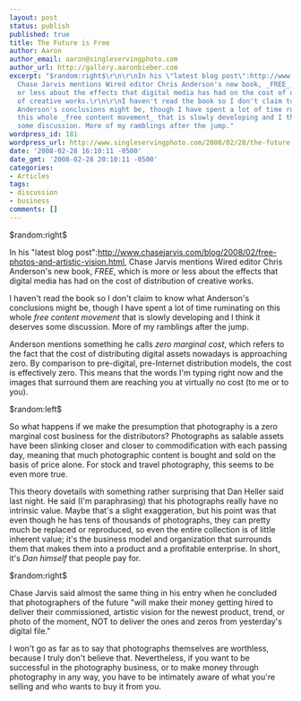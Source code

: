 ```yaml
---
layout: post
status: publish
published: true
title: The Future is Free
author: Aaron
author_email: aaron@singleservingphoto.com
author_url: http://gallery.aaronbieber.com
excerpt: "$random:right$\r\n\r\nIn his \"latest blog post\":http://www.chasejarvis.com/blog/2008/02/free-photos-and-artistic-vision.html,
  Chase Jarvis mentions Wired editor Chris Anderson's new book, _FREE_, which is more
  or less about the effects that digital media has had on the cost of distribution
  of creative works.\r\n\r\nI haven't read the book so I don't claim to know what
  Anderson's conclusions might be, though I have spent a lot of time ruminating on
  this whole _free content movement_ that is slowly developing and I think it deserves
  some discussion. More of my ramblings after the jump."
wordpress_id: 181
wordpress_url: http://www.singleservingphoto.com/2008/02/28/the-future-is-free/
date: '2008-02-28 16:10:11 -0500'
date_gmt: '2008-02-28 20:10:11 -0500'
categories:
- Articles
tags:
- discussion
- business
comments: []
---
```

\$random:right\$

In his "latest blog
post":http://www.chasejarvis.com/blog/2008/02/free-photos-and-artistic-vision.html,
Chase Jarvis mentions Wired editor Chris Anderson's new book, _FREE_,
which is more or less about the effects that digital media has had on
the cost of distribution of creative works.

I haven't read the book so I don't claim to know what Anderson's
conclusions might be, though I have spent a lot of time ruminating on
this whole _free content movement_ that is slowly developing and I
think it deserves some discussion. More of my ramblings after the
jump.<span id="more"></span><span id="more-181"></span>

Anderson mentions something he calls _zero marginal cost_, which
refers to the fact that the cost of distributing digital assets nowadays
is approaching zero. By comparison to pre-digital, pre-Internet
distribution models, the cost is effectively zero. This means that the
words I'm typing right now and the images that surround them are
reaching you at virtually no cost (to me or to you).

\$random:left\$

So what happens if we make the presumption that photography is a zero
marginal cost business for the distributors? Photographs as salable
assets have been slinking closer and closer to commodification with each
passing day, meaning that much photographic content is bought and sold
on the basis of price alone. For stock and travel photography, this
seems to be even more true.

This theory dovetails with something rather surprising that Dan Heller
said last night. He said (I'm paraphrasing) that his photographs really
have no intrinsic value. Maybe that's a slight exaggeration, but his
point was that even though he has tens of thousands of photographs, they
can pretty much be replaced or reproduced, so even the entire collection
is of little inherent value; it's the business model and organization
that surrounds them that makes them into a product and a profitable
enterprise. In short, it's _Dan himself_ that people pay for.

\$random:right\$

Chase Jarvis said almost the same thing in his entry when he concluded
that photographers of the future "will make their money getting hired to
deliver their commissioned, artistic vision for the newest product,
trend, or photo of the moment, NOT to deliver the ones and zeros from
yesterday's digital file."

I won't go as far as to say that photographs themselves are worthless,
because I truly don't believe that. Nevertheless, if you want to be
successful in the photography business, or to make money through
photography in any way, you have to be intimately aware of what you're
selling and who wants to buy it from you.
